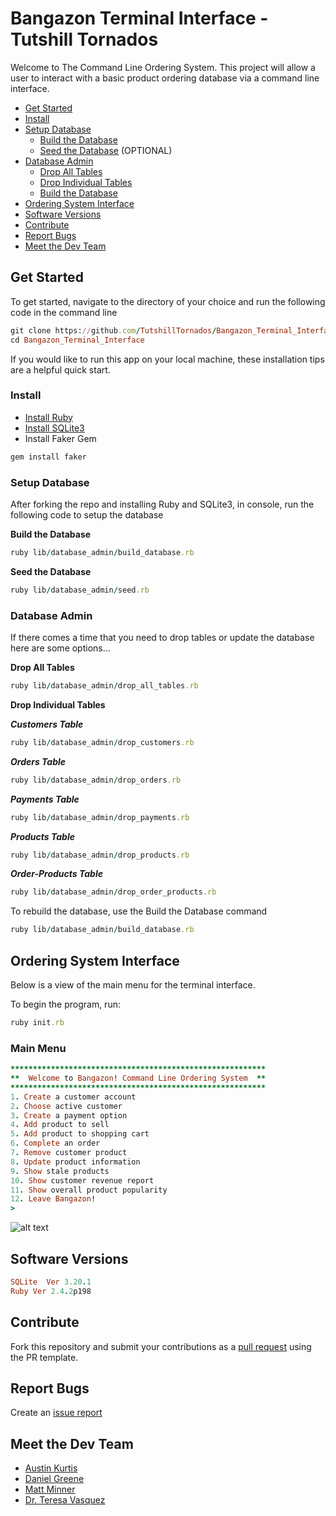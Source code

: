 # Bangazon Terminal Interface - Tutshill Tornados

Welcome to The Command Line Ordering System. This project will allow a user to interact with a basic product ordering database via a command line interface.

- [Get Started](#get-started)
- [Install](#install)
- [Setup Database](#setup-database)
  - [Build the Database](#build-the-database)
  - [Seed the Database](#seed-the-database) (OPTIONAL)
- [Database Admin](#database-admin)
  - [Drop All Tables](#drop-all-tables)
  - [Drop Individual Tables](#drop-individual-tables)
  - [Build the Database](#build-the-database)
- [Ordering System Interface](#ordering-system-interface)
- [Software Versions](#software-versions)
- [Contribute](#contribute)
- [Report Bugs](#report-bugs)
- [Meet the Dev Team](#meet-the-dev-team)

## Get Started

To get started, navigate to the directory of your choice and run the following code in the command line
```ruby
git clone https://github.com/TutshillTornados/Bangazon_Terminal_Interface.git
cd Bangazon_Terminal_Interface
```
If you would like to run this app on your local machine, these installation tips are a helpful quick start. 

### Install

* [Install Ruby](https://www.ruby-lang.org/en/documentation/installation/)
* [Install SQLite3](https://rubygems.org/gems/sqlite3-ruby/versions/1.3.3)
* Install Faker Gem
```ruby
gem install faker
```

### Setup Database
After forking the repo and installing Ruby and SQLite3, in console, run the following code to setup the database

**Build the Database**
```ruby
ruby lib/database_admin/build_database.rb
```
**Seed the Database**
```ruby
ruby lib/database_admin/seed.rb
```

### Database Admin
If there comes a time that you need to drop tables or update the database here are some options...

**Drop All Tables**
```ruby
ruby lib/database_admin/drop_all_tables.rb
```
**Drop Individual Tables**

**_Customers Table_**
```ruby
ruby lib/database_admin/drop_customers.rb
```
**_Orders Table_**
```ruby
ruby lib/database_admin/drop_orders.rb
```
**_Payments Table_**
```ruby
ruby lib/database_admin/drop_payments.rb
```
**_Products Table_**
```ruby
ruby lib/database_admin/drop_products.rb
```
**_Order-Products Table_**
```ruby
ruby lib/database_admin/drop_order_products.rb
```
To rebuild the database, use the Build the Database command
```ruby
ruby lib/database_admin/build_database.rb
```

## Ordering System Interface
Below is a view of the main menu for the terminal interface.

To begin the program, run:
```ruby
ruby init.rb
```

### Main Menu

```ruby
*********************************************************
**  Welcome to Bangazon! Command Line Ordering System  **
*********************************************************
1. Create a customer account
2. Choose active customer
3. Create a payment option
4. Add product to sell
5. Add product to shopping cart
6. Complete an order
7. Remove customer product
8. Update product information
9. Show stale products
10. Show customer revenue report
11. Show overall product popularity
12. Leave Bangazon!
>
```

![alt text](http://www.drteresavasquez.com/wp-content/uploads/2017/11/orderinterface.png "Bangazon! Command Line Ordering System")

<!-- [See more details about the interface](https://github.com/TutshillTornados/Bangazon_Terminal_Interface/blob/master/ORDERING_SYSTEM_INTERFACE.md) -->

## Software Versions
```ruby
SQLite  Ver 3.20.1
Ruby Ver 2.4.2p198
```

## Contribute
Fork this repository and submit your contributions as a [pull request](https://github.com/TutshillTornados/Bangazon_Terminal_Interface/blob/master/PULL_REQUEST_TEMPLATE.md) using the PR template.

## Report Bugs
Create an [issue report](https://github.com/TutshillTornados/Bangazon_Terminal_Interface/issues/new)

## Meet the Dev Team
- [Austin Kurtis](https://github.com/austinKurtis)
- [Daniel Greene](https://github.com/danielgreene101)
- [Matt Minner](https://github.com/Mminner4248)
- [Dr. Teresa Vasquez](https://github.com/drteresavasquez)
